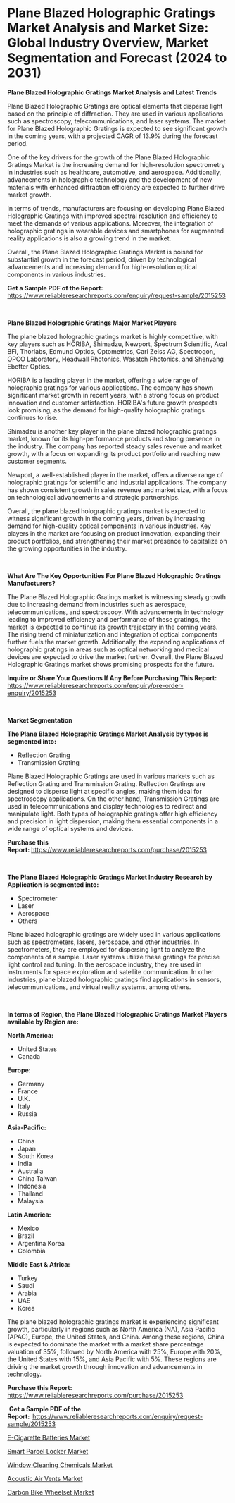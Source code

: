<p><h1>Plane Blazed Holographic Gratings Market Analysis and Market Size: Global Industry Overview, Market Segmentation and Forecast (2024 to 2031)</h1></p><p><strong>Plane Blazed Holographic Gratings Market Analysis and Latest Trends</strong></p>
<p><p>Plane Blazed Holographic Gratings are optical elements that disperse light based on the principle of diffraction. They are used in various applications such as spectroscopy, telecommunications, and laser systems. The market for Plane Blazed Holographic Gratings is expected to see significant growth in the coming years, with a projected CAGR of 13.9% during the forecast period.</p><p>One of the key drivers for the growth of the Plane Blazed Holographic Gratings Market is the increasing demand for high-resolution spectrometry in industries such as healthcare, automotive, and aerospace. Additionally, advancements in holographic technology and the development of new materials with enhanced diffraction efficiency are expected to further drive market growth.</p><p>In terms of trends, manufacturers are focusing on developing Plane Blazed Holographic Gratings with improved spectral resolution and efficiency to meet the demands of various applications. Moreover, the integration of holographic gratings in wearable devices and smartphones for augmented reality applications is also a growing trend in the market.</p><p>Overall, the Plane Blazed Holographic Gratings Market is poised for substantial growth in the forecast period, driven by technological advancements and increasing demand for high-resolution optical components in various industries.</p></p>
<p><strong>Get a Sample PDF of the Report:&nbsp;</strong> <a href="https://www.reliableresearchreports.com/enquiry/request-sample/2015253">https://www.reliableresearchreports.com/enquiry/request-sample/2015253</a></p>
<p>&nbsp;</p>
<p><strong>Plane Blazed Holographic Gratings Major Market Players</strong></p>
<p><p>The plane blazed holographic gratings market is highly competitive, with key players such as HORIBA, Shimadzu, Newport, Spectrum Scientific, Acal BFi, Thorlabs, Edmund Optics, Optometrics, Carl Zeiss AG, Spectrogon, OPCO Laboratory, Headwall Photonics, Wasatch Photonics, and Shenyang Ebetter Optics.</p><p>HORIBA is a leading player in the market, offering a wide range of holographic gratings for various applications. The company has shown significant market growth in recent years, with a strong focus on product innovation and customer satisfaction. HORIBA's future growth prospects look promising, as the demand for high-quality holographic gratings continues to rise.</p><p>Shimadzu is another key player in the plane blazed holographic gratings market, known for its high-performance products and strong presence in the industry. The company has reported steady sales revenue and market growth, with a focus on expanding its product portfolio and reaching new customer segments.</p><p>Newport, a well-established player in the market, offers a diverse range of holographic gratings for scientific and industrial applications. The company has shown consistent growth in sales revenue and market size, with a focus on technological advancements and strategic partnerships.</p><p>Overall, the plane blazed holographic gratings market is expected to witness significant growth in the coming years, driven by increasing demand for high-quality optical components in various industries. Key players in the market are focusing on product innovation, expanding their product portfolios, and strengthening their market presence to capitalize on the growing opportunities in the industry.</p></p>
<p>&nbsp;</p>
<p><strong>What Are The Key Opportunities For Plane Blazed Holographic Gratings Manufacturers?</strong></p>
<p><p>The Plane Blazed Holographic Gratings market is witnessing steady growth due to increasing demand from industries such as aerospace, telecommunications, and spectroscopy. With advancements in technology leading to improved efficiency and performance of these gratings, the market is expected to continue its growth trajectory in the coming years. The rising trend of miniaturization and integration of optical components further fuels the market growth. Additionally, the expanding applications of holographic gratings in areas such as optical networking and medical devices are expected to drive the market further. Overall, the Plane Blazed Holographic Gratings market shows promising prospects for the future.</p></p>
<p><strong>Inquire or Share Your Questions If Any Before Purchasing This Report:</strong> <a href="https://www.reliableresearchreports.com/enquiry/pre-order-enquiry/2015253">https://www.reliableresearchreports.com/enquiry/pre-order-enquiry/2015253</a></p>
<p>&nbsp;</p>
<p><strong>Market Segmentation</strong></p>
<p><strong>The Plane Blazed Holographic Gratings Market Analysis by types is segmented into:</strong></p>
<p><ul><li>Reflection Grating</li><li>Transmission Grating</li></ul></p>
<p><p>Plane Blazed Holographic Gratings are used in various markets such as Reflection Grating and Transmission Grating. Reflection Gratings are designed to disperse light at specific angles, making them ideal for spectroscopy applications. On the other hand, Transmission Gratings are used in telecommunications and display technologies to redirect and manipulate light. Both types of holographic gratings offer high efficiency and precision in light dispersion, making them essential components in a wide range of optical systems and devices.</p></p>
<p><strong>Purchase this Report:&nbsp;</strong><a href="https://www.reliableresearchreports.com/purchase/2015253">https://www.reliableresearchreports.com/purchase/2015253</a></p>
<p>&nbsp;</p>
<p><strong>The Plane Blazed Holographic Gratings Market Industry Research by Application is segmented into:</strong></p>
<p><ul><li>Spectrometer</li><li>Laser</li><li>Aerospace</li><li>Others</li></ul></p>
<p><p>Plane blazed holographic gratings are widely used in various applications such as spectrometers, lasers, aerospace, and other industries. In spectrometers, they are employed for dispersing light to analyze the components of a sample. Laser systems utilize these gratings for precise light control and tuning. In the aerospace industry, they are used in instruments for space exploration and satellite communication. In other industries, plane blazed holographic gratings find applications in sensors, telecommunications, and virtual reality systems, among others.</p></p>
<p>&nbsp;</p>
<p><strong>In terms of Region, the Plane Blazed Holographic Gratings Market Players available by Region are:</strong></p>
<p>
    <p> <strong> North America: </strong>
        <ul>
            <li>United States</li>
            <li>Canada</li>
        </ul>
        </p> 
    <p> <strong> Europe: </strong>
        <ul>
            <li>Germany</li>
            <li>France</li>
            <li>U.K.</li>
            <li>Italy</li>
            <li>Russia</li>
        </ul>
        </p> 
    <p> <strong> Asia-Pacific: </strong>
        <ul>
            <li>China</li>
            <li>Japan</li>
            <li>South Korea</li>
            <li>India</li>
            <li>Australia</li>
            <li>China Taiwan</li>
            <li>Indonesia</li>
            <li>Thailand</li>
            <li>Malaysia</li>
        </ul>
        </p> 
    <p> <strong> Latin America: </strong>
        <ul>
            <li>Mexico</li>
            <li>Brazil</li>
            <li>Argentina Korea</li>
            <li>Colombia</li>
        </ul>
        </p> 
    <p> <strong> Middle East & Africa: </strong>
        <ul>
            <li>Turkey</li>
            <li>Saudi</li>
            <li>Arabia</li>
            <li>UAE</li>
            <li>Korea</li>
        </ul>
    </p>
    </p>
<p><p>The plane blazed holographic gratings market is experiencing significant growth, particularly in regions such as North America (NA), Asia Pacific (APAC), Europe, the United States, and China. Among these regions, China is expected to dominate the market with a market share percentage valuation of 35%, followed by North America with 25%, Europe with 20%, the United States with 15%, and Asia Pacific with 5%. These regions are driving the market growth through innovation and advancements in technology.</p></p>
<p><strong>Purchase this Report: </strong><a href="https://www.reliableresearchreports.com/purchase/2015253">https://www.reliableresearchreports.com/purchase/2015253</a></p>
<p>&nbsp;<strong>Get a Sample PDF of the Report:&nbsp;&nbsp;</strong><a href="https://www.reliableresearchreports.com/enquiry/request-sample/2015253">https://www.reliableresearchreports.com/enquiry/request-sample/2015253</a></p>
<p><strong></strong></p>
<p><p><a href="https://fearless-okapi-6c8.notion.site/E-Cigarette-Batteries-Market-Provides-a-Comprehensive-Analysis-Including-a-Macro-Overview-of-the-Mar-11cd35b13f7742298bde42fe5928c7e6">E-Cigarette Batteries Market</a></p><p><a href="https://view.publitas.com/reportprime-1/global-smart-parcel-locker-market-by-types-applications-and-major-players-with-regional-growth-rate-analysis-and-development-situation-from-2024-to-2031/">Smart Parcel Locker Market</a></p><p><a href="https://scarlet-rocket-c63.notion.site/Window-Cleaning-Chemicals-Market-Size-Share-Trends-Analysis-Report-By-Application-Regional-Outlo-bb1dfd1e8f89446098a4f87aa5693df9">Window Cleaning Chemicals Market</a></p><p><a href="https://view.publitas.com/reportprime-1/acoustic-air-vents-market-research-report-forecasted-for-period-from-2024-2031-by-market-type-market-application-and-region/">Acoustic Air Vents Market</a></p><p><a href="https://zircon-bluebell-299.notion.site/Carbon-Bike-Wheelset-Market-Size-Market-Share-and-Global-Market-Analysis-Report-2024-2031-50956d138cbb439b9220250387062f2a">Carbon Bike Wheelset Market</a></p></p>